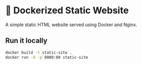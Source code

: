 # 🚀 Dockerized Static Website

A simple static HTML website served using Docker and Nginx.

## Run it locally
```bash
docker build -t static-site .
docker run -d -p 8080:80 static-site
